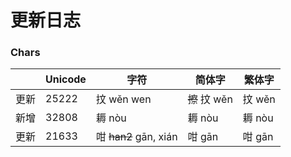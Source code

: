 # 更新日志

### Chars

|      | Unicode | 字符                  | 简体字        | 繁体字 |
| ---- | ------- | --------------------- | ------------- | ------ |
| 更新 | 25222   | 抆 wěn wen            | ~~擦~~ 抆 wěn | 抆 wěn |
| 新增 | 32808   | 耨 nòu                | 耨 nòu        | 耨 nòu |
| 更新 | 21633   | 咁 ~~han2~~ gān, xián | 咁 gān        | 咁 gān |

<br/>

